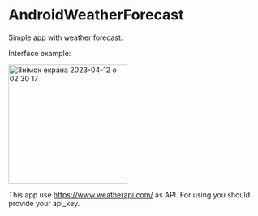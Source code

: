 # AndroidWeatherForecast

Simple app with weather forecast.

Interface example:

<img width="234" alt="Знімок екрана 2023-04-12 о 02 30 17" src="https://user-images.githubusercontent.com/79002916/231316969-c54177e7-f773-4d25-8f59-691d57813f1d.png">

This app use https://www.weatherapi.com/ as API. For using you should provide your api_key.
